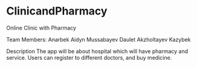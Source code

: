 # ClinicandPharmacy

Online Clinic with Pharmacy

Team Members:
Anarbek Aidyn
Mussabayev Daulet
Akzholtayev Kazybek

Description
The app will be about hospital which will have pharmacy and service. 
Users can register to different doctors, and buy medicine. 

